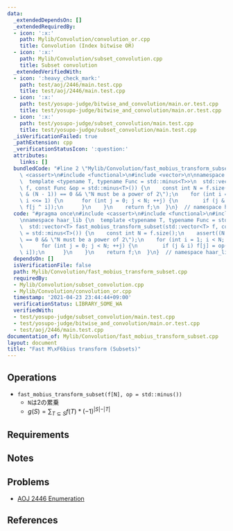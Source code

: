 ```yaml
---
data:
  _extendedDependsOn: []
  _extendedRequiredBy:
  - icon: ':x:'
    path: Mylib/Convolution/convolution_or.cpp
    title: Convolution (Index bitwise OR)
  - icon: ':x:'
    path: Mylib/Convolution/subset_convolution.cpp
    title: Subset convolution
  _extendedVerifiedWith:
  - icon: ':heavy_check_mark:'
    path: test/aoj/2446/main.test.cpp
    title: test/aoj/2446/main.test.cpp
  - icon: ':x:'
    path: test/yosupo-judge/bitwise_and_convolution/main.or.test.cpp
    title: test/yosupo-judge/bitwise_and_convolution/main.or.test.cpp
  - icon: ':x:'
    path: test/yosupo-judge/subset_convolution/main.test.cpp
    title: test/yosupo-judge/subset_convolution/main.test.cpp
  _isVerificationFailed: true
  _pathExtension: cpp
  _verificationStatusIcon: ':question:'
  attributes:
    links: []
  bundledCode: "#line 2 \"Mylib/Convolution/fast_mobius_transform_subset.cpp\"\n#include\
    \ <cassert>\n#include <functional>\n#include <vector>\n\nnamespace haar_lib {\n\
    \  template <typename T, typename Func = std::minus<T>>\n  std::vector<T> fast_mobius_transform_subset(std::vector<T>\
    \ f, const Func &op = std::minus<T>()) {\n    const int N = f.size();\n    assert((N\
    \ & (N - 1)) == 0 && \"N must be a power of 2\");\n    for (int i = 1; i < N;\
    \ i <<= 1) {\n      for (int j = 0; j < N; ++j) {\n        if (j & i) f[j] = op(f[j],\
    \ f[j ^ i]);\n      }\n    }\n    return f;\n  }\n}  // namespace haar_lib\n"
  code: "#pragma once\n#include <cassert>\n#include <functional>\n#include <vector>\n\
    \nnamespace haar_lib {\n  template <typename T, typename Func = std::minus<T>>\n\
    \  std::vector<T> fast_mobius_transform_subset(std::vector<T> f, const Func &op\
    \ = std::minus<T>()) {\n    const int N = f.size();\n    assert((N & (N - 1))\
    \ == 0 && \"N must be a power of 2\");\n    for (int i = 1; i < N; i <<= 1) {\n\
    \      for (int j = 0; j < N; ++j) {\n        if (j & i) f[j] = op(f[j], f[j ^\
    \ i]);\n      }\n    }\n    return f;\n  }\n}  // namespace haar_lib\n"
  dependsOn: []
  isVerificationFile: false
  path: Mylib/Convolution/fast_mobius_transform_subset.cpp
  requiredBy:
  - Mylib/Convolution/subset_convolution.cpp
  - Mylib/Convolution/convolution_or.cpp
  timestamp: '2021-04-23 23:44:44+09:00'
  verificationStatus: LIBRARY_SOME_WA
  verifiedWith:
  - test/yosupo-judge/subset_convolution/main.test.cpp
  - test/yosupo-judge/bitwise_and_convolution/main.or.test.cpp
  - test/aoj/2446/main.test.cpp
documentation_of: Mylib/Convolution/fast_mobius_transform_subset.cpp
layout: document
title: "Fast M\xF6bius transform (Subsets)"
---
```


## Operations

- `fast_mobius_transform_subset(f[N], op = std::minus())`
	- `N`は2の累乗
	- $g(S) = \sum_{T \subseteq S} f(T) * (-1) ^ {\vert S \vert - \vert T \vert}$

## Requirements

## Notes

## Problems

- [AOJ 2446 Enumeration](https://onlinejudge.u-aizu.ac.jp/challenges/search/volumes/2446)

## References
